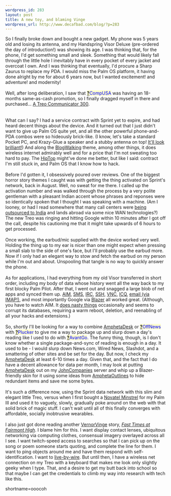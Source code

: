 ```yaml
--- 
wordpress_id: 283
layout: post
title: A new toy, and blaming Vinge
wordpress_url: http://www.decafbad.com/blog/?p=283
---
```

So I finally broke down and bought a new gadget.  My phone was 5 years old and losing its antenna, and my Handspring Visor Deluxe (pre-ordered the day of introduction!) was showing its age.  I was thinking that, for the phone, I'd get something small and sleek.  Something that would likely fall through the little hole I inevitably have in every pocket of every jacket and overcoat I own.  And I was thinking that eventually, I'd procure a Sharp Zaurus to replace my PDA.  I would miss the Palm OS platform, it having done alright by me for about 6 years now, but I wanted excitement! and adventure! and modernity!
<br /><br />
Well, after long deliberation, I saw that <span style='background : #FFFFCE;'><a href="http://www.decafbad.com/twiki/bin/edit/Main/CompUSA?topicparent=Main.FilterData"><b>?</b></a><font color="#0000FF">CompUSA</font></span> was having an 18-months same-as-cash promotion, so I finally dragged myself in there and purchased...  <a href="http://www1.sprintpcs.com/explore/PhonesAccessories/PhoneDetails.jsp?selectSkuId=treo300&amp;FOLDER%3C%3Efolder_id=2421&amp;CURRENT_USER%3C%3EATR_SCID=ECOMM&amp;CURRENT_USER%3C%3EATR_PCode=None&amp;CURRENT_USER%3C%3EATR_cartState=group&amp;bmUID=1034793472298">A Treo Communicator 300</a>.  
<br /><br />
What can I say?  I had a service contract with Sprint yet to expire, and had heard decent things about the device.  And it turned out that I just didn't want to give up Palm OS quite yet, and all the other powerful phone-and-PDA combos were so hideously brick-like.  (I know, let's take a standard Pocket PC, and Krazy-Glue a speaker and a stubby antenna on top!  <a href="http://wapsight.com/info/2002/10/10/110227.html">It'll look brilliant!</a>)  And along the <a href="http://www.decafbad.com/twiki/bin/view/Main/BlogWalking">BlogWalking</a> theme, among other things, it does wireless internet admirably well and for a price that I'm not sweating too hard to pay.  The <a href="http://www.decafbad.com/twiki/bin/view/Main/HipTop">HipTop</a> might've done me better, but like I said: contract I'm still stuck in, and Palm OS that I know how to hack.
<br /><br />
Before I'd gotten it, I obsessively poured over reviews.  One of the biggest horror story themes I caught was with getting the thing activated on Sprint's network, back in August.  Well, no sweat for me there.  I called up the activation number and was walked through the process by a very polite gentleman with a pleasant Indian accent whose phrases and reponses were so identically spoken that I thought I was speaking with a machine.  (Am I looney, or had I read somewhere that many call centers were <a href="http://www.outsource2india.com/why_india/articles/call_centers_india.asp">being outsourced to India</a> and lands abroad via some nice WAN technologies?)  The new Treo was ringing and hitting Google within 10 minutes after I got off the call, despite his cautioning me that it might take upwards of 6 hours to get processed.
<br /><br />
Once working, the earbud/mic supplied with the device worked very well.  Holding the thing up to my ear is nicer than one might expect when pressing a small slab to the side of one's face, but I'll probably use the earbud more.  Now if I only had an elegant way to stow and fetch the earbud on my person while I'm out and about.  Unspooling that tangle is no way to quickly answer the phone.
<br /><br />
As for applications, I had everything from my old Visor transferred in short order, including my body of data whose history went all the way back to my first blocky Palm Pilot.  After that, I went out and snagged a large blob of net apps and synced them up.  <a href="http://www.google.com/url?sa=U&amp;start=6&amp;q=http://www.aol.com/aim/aim4palm.html&amp;e=653">AIM</a>, <a href="http://www.pdaapps.com/TreoSmsApp/default.html">SMS</a>, <a href="http://www.google.com/url?sa=U&amp;start=2&amp;q=http://www.arthurian.nu/upirc/download.php3&amp;e=653">IRC</a>, <a href="http://www.google.com/url?sa=U&amp;start=1&amp;q=http://online.offshore.com.ai/~iang/TGssh/&amp;e=653">SSH</a>, <a href="http://www.google.com/url?sa=U&amp;start=1&amp;q=http://www.wind-junkie.de/PalmVNC/&amp;e=653">VNC</a>, <a href="http://www.google.com/url?sa=U&amp;start=2&amp;q=http://www.icq.com/download/installpalm.html&amp;e=653">ICQ</a>, <a href="http://www.google.com/url?sa=U&amp;start=5&amp;q=http://www.actualsoft.com/prod_mmpro_details.htm&amp;e=653">email (via IMAP!)</a>, and most importantly Google via <a href="http://www.google.com/url?sa=U&amp;start=1&amp;q=http://www.handspring.com/software/blazer_overview.jhtml&amp;e=653">Blazer</a> all worked great.  (Although, you have to watch AIM.  It <a href="http://www.palmblvd.com/boards/Bugs/messages/923.html">does nasty things</a> occasionally and seems to corrupt its databases, requiring a warm reboot, deletion, and reenabling of all your hacks and extensions.)
<br /><br />
So, shortly I'll be looking for a way to combine <a href="http://www.decafbad.com/twiki/bin/view/Main/AmphetaDesk">AmphetaDesk</a> or <span style='background : #FFFFCE;'><a href="http://www.decafbad.com/twiki/bin/edit/Main/OffNews?topicparent=Main.FilterData"><b>?</b></a><font color="#0000FF">OffNews</font></span> with <span style='background : #FFFFCE;'><a href="http://www.decafbad.com/twiki/bin/edit/Main/Plucker?topicparent=Main.FilterData"><b>?</b></a><font color="#0000FF">Plucker</font></span> to give me a way to package up and slurp down a day's reading like I used to do with <span style='background : #FFFFCE;'><a href="http://www.decafbad.com/twiki/bin/edit/Main/AvantGo?topicparent=Main.FilterData"><b>?</b></a><font color="#0000FF">AvantGo</font></span>.  The funny thing, though, is I don't know whether a single package-and-sync of reading is enough in a day.  It used to be - I would slurp down News.com, Wired News, Slashdot, and a smattering of other sites and be set for the day.  But now, I check my <a href="http://www.decafbad.com/twiki/bin/view/Main/AmphetaDesk">AmphetaDesk</a> at least 6-10 times a day.  Given that, and the fact that I do have a decent allowance for data per month, I may look at putting <a href="http://www.decafbad.com/twiki/bin/view/Main/AmphetaDesk">AmphetaDesk</a> out on my <a href="http://www.decafbad.com/twiki/bin/view/Main/JohnCompanies">JohnCompanies</a> server and whip up a Blazer-friendly skin for it using some ideas from <a href="http://www.decafbad.com/twiki/bin/view/Main/AmphetaOutlines">AmphetaOutlines</a> to hide redundant items and save me some bytes.
<br /><br />
It's such a difference now, using the Sprint data network with this slim and elegant little Treo, versus when I first bought a <a href="http://www.novatelwireless.com/palmtop/minstrel3.html">Novatel Minstrel</a> for my Palm III and used it to vaguely, slowly, gradually poke around on the web with that solid brick of magic stuff.  I can't wait until all of this finally converges with affordable, socially inobtrusive wearables.
<br /><br />
I also just got done reading another <a href="http://www.decafbad.com/twiki/bin/view/Main/VernorVinge">VernorVinge</a> story, <a href="http://www.fictionwise.com/ebooks/ebook4380.htm"><i>Fast Times at Fairmont High</i></a>.  I blame him for this.  I want display contact lenses, ubiquitous networking via computing clothes, consensual imagery overlayed across all I see.  I want twitch-speed access to searches so that I can pick up on the song or poem someone starts quoting, and complete the line for them.  I want to ping objects around me and have them respond with self-identification.  I want to <a href="http://www.disenchanted.com/dis/technology/fly-by-wire.html">live-by-wire</a>.  But until then, I have a wireless net connection on my Treo with a keyboard that makes me look only slightly geeky when I type.  That, and a desire to get my butt back into school so that maybe I can get the credentials to climb my way into research with tech like this.
<!--more-->
shortname=ooocoh
